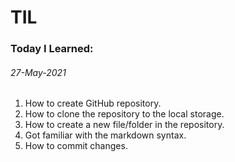 # TIL
### Today I Learned:
###### 27-May-2021
1. How to create GitHub repository. <br>
1. How to clone the repository to the local storage. <br>
1. How to create a new file/folder in the repository. <br>
1. Got familiar with the markdown syntax. <br>
1. How to commit changes. 